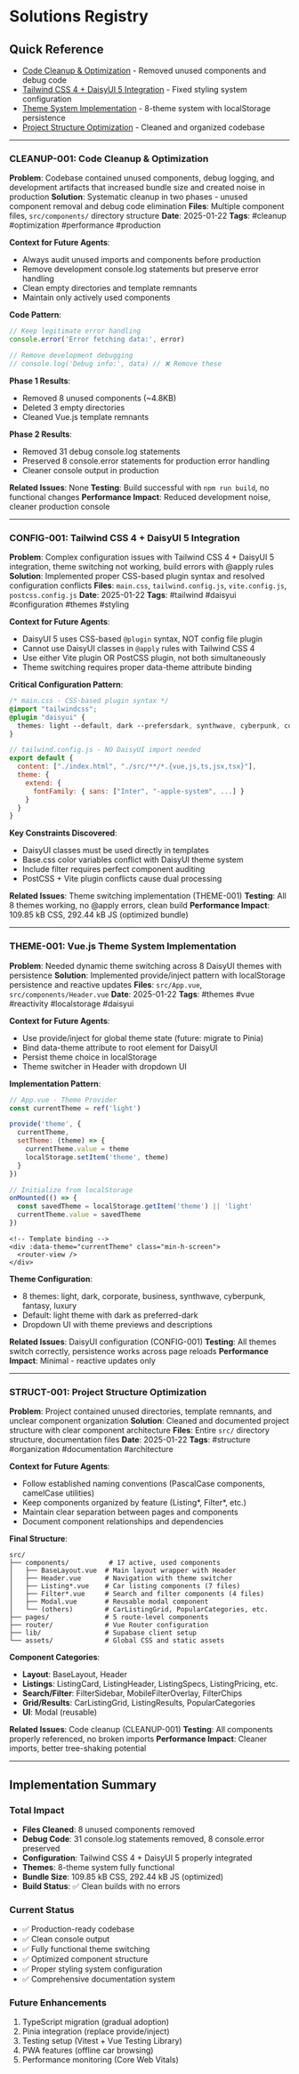 # Solutions Registry

## Quick Reference
- [Code Cleanup & Optimization](#cleanup-001) - Removed unused components and debug code
- [Tailwind CSS 4 + DaisyUI 5 Integration](#config-001) - Fixed styling system configuration
- [Theme System Implementation](#theme-001) - 8-theme system with localStorage persistence
- [Project Structure Optimization](#struct-001) - Cleaned and organized codebase

---

### CLEANUP-001: Code Cleanup & Optimization

**Problem**: Codebase contained unused components, debug logging, and development artifacts that increased bundle size and created noise in production
**Solution**: Systematic cleanup in two phases - unused component removal and debug code elimination
**Files**: Multiple component files, `src/components/` directory structure
**Date**: 2025-01-22
**Tags**: #cleanup #optimization #performance #production

**Context for Future Agents**:
- Always audit unused imports and components before production
- Remove development console.log statements but preserve error handling
- Clean empty directories and template remnants
- Maintain only actively used components

**Code Pattern**:
```javascript
// Keep legitimate error handling
console.error('Error fetching data:', error)

// Remove development debugging
// console.log('Debug info:', data) // ❌ Remove these
```

**Phase 1 Results**:
- Removed 8 unused components (~4.8KB)
- Deleted 3 empty directories
- Cleaned Vue.js template remnants

**Phase 2 Results**:
- Removed 31 debug console.log statements
- Preserved 8 console.error statements for production error handling
- Cleaner console output in production

**Related Issues**: None
**Testing**: Build successful with `npm run build`, no functional changes
**Performance Impact**: Reduced development noise, cleaner production console

---

### CONFIG-001: Tailwind CSS 4 + DaisyUI 5 Integration

**Problem**: Complex configuration issues with Tailwind CSS 4 + DaisyUI 5 integration, theme switching not working, build errors with @apply rules
**Solution**: Implemented proper CSS-based plugin syntax and resolved configuration conflicts
**Files**: `main.css`, `tailwind.config.js`, `vite.config.js`, `postcss.config.js`
**Date**: 2025-01-22
**Tags**: #tailwind #daisyui #configuration #themes #styling

**Context for Future Agents**:
- DaisyUI 5 uses CSS-based `@plugin` syntax, NOT config file plugin
- Cannot use DaisyUI classes in `@apply` rules with Tailwind CSS 4
- Use either Vite plugin OR PostCSS plugin, not both simultaneously
- Theme switching requires proper data-theme attribute binding

**Critical Configuration Pattern**:
```css
/* main.css - CSS-based plugin syntax */
@import "tailwindcss";
@plugin "daisyui" {
  themes: light --default, dark --prefersdark, synthwave, cyberpunk, corporate, business, fantasy, luxury;
}
```

```javascript
// tailwind.config.js - NO DaisyUI import needed
export default {
  content: ["./index.html", "./src/**/*.{vue,js,ts,jsx,tsx}"],
  theme: {
    extend: {
      fontFamily: { sans: ["Inter", "-apple-system", ...] }
    }
  }
}
```

**Key Constraints Discovered**:
- DaisyUI classes must be used directly in templates
- Base.css color variables conflict with DaisyUI theme system  
- Include filter requires perfect component auditing
- PostCSS + Vite plugin conflicts cause dual processing

**Related Issues**: Theme switching implementation (THEME-001)
**Testing**: All 8 themes working, no @apply errors, clean build
**Performance Impact**: 109.85 kB CSS, 292.44 kB JS (optimized bundle)

---

### THEME-001: Vue.js Theme System Implementation

**Problem**: Needed dynamic theme switching across 8 DaisyUI themes with persistence
**Solution**: Implemented provide/inject pattern with localStorage persistence and reactive updates
**Files**: `src/App.vue`, `src/components/Header.vue`
**Date**: 2025-01-22
**Tags**: #themes #vue #reactivity #localstorage #daisyui

**Context for Future Agents**:
- Use provide/inject for global theme state (future: migrate to Pinia)
- Bind data-theme attribute to root element for DaisyUI
- Persist theme choice in localStorage
- Theme switcher in Header with dropdown UI

**Implementation Pattern**:
```javascript
// App.vue - Theme Provider
const currentTheme = ref('light')

provide('theme', {
  currentTheme,
  setTheme: (theme) => {
    currentTheme.value = theme
    localStorage.setItem('theme', theme)
  }
})

// Initialize from localStorage
onMounted(() => {
  const savedTheme = localStorage.getItem('theme') || 'light'
  currentTheme.value = savedTheme
})
```

```vue
<!-- Template binding -->
<div :data-theme="currentTheme" class="min-h-screen">
  <router-view />
</div>
```

**Theme Configuration**:
- 8 themes: light, dark, corporate, business, synthwave, cyberpunk, fantasy, luxury
- Default: light theme with dark as preferred-dark
- Dropdown UI with theme previews and descriptions

**Related Issues**: DaisyUI configuration (CONFIG-001)
**Testing**: All themes switch correctly, persistence works across page reloads
**Performance Impact**: Minimal - reactive updates only

---

### STRUCT-001: Project Structure Optimization

**Problem**: Project contained unused directories, template remnants, and unclear component organization
**Solution**: Cleaned and documented project structure with clear component architecture
**Files**: Entire `src/` directory structure, documentation files
**Date**: 2025-01-22
**Tags**: #structure #organization #documentation #architecture

**Context for Future Agents**:
- Follow established naming conventions (PascalCase components, camelCase utilities)
- Keep components organized by feature (Listing*, Filter*, etc.)
- Maintain clear separation between pages and components
- Document component relationships and dependencies

**Final Structure**:
```
src/
├── components/          # 17 active, used components
│   ├── BaseLayout.vue  # Main layout wrapper with Header
│   ├── Header.vue      # Navigation with theme switcher
│   ├── Listing*.vue    # Car listing components (7 files)
│   ├── Filter*.vue     # Search and filter components (4 files)
│   ├── Modal.vue       # Reusable modal component
│   └── (others)        # CarListingGrid, PopularCategories, etc.
├── pages/              # 5 route-level components
├── router/             # Vue Router configuration
├── lib/                # Supabase client setup
└── assets/             # Global CSS and static assets
```

**Component Categories**:
- **Layout**: BaseLayout, Header
- **Listings**: ListingCard, ListingHeader, ListingSpecs, ListingPricing, etc.
- **Search/Filter**: FilterSidebar, MobileFilterOverlay, FilterChips
- **Grid/Results**: CarListingGrid, ListingResults, PopularCategories
- **UI**: Modal (reusable)

**Related Issues**: Code cleanup (CLEANUP-001)
**Testing**: All components properly referenced, no broken imports
**Performance Impact**: Cleaner imports, better tree-shaking potential

---

## Implementation Summary

### Total Impact
- **Files Cleaned**: 8 unused components removed
- **Debug Code**: 31 console.log statements removed, 8 console.error preserved
- **Configuration**: Tailwind CSS 4 + DaisyUI 5 properly integrated
- **Themes**: 8-theme system fully functional
- **Bundle Size**: 109.85 kB CSS, 292.44 kB JS (optimized)
- **Build Status**: ✅ Clean builds with no errors

### Current Status
- ✅ Production-ready codebase
- ✅ Clean console output
- ✅ Fully functional theme switching
- ✅ Optimized component structure
- ✅ Proper styling system configuration
- ✅ Comprehensive documentation system

### Future Enhancements
1. TypeScript migration (gradual adoption)
2. Pinia integration (replace provide/inject)
3. Testing setup (Vitest + Vue Testing Library)
4. PWA features (offline car browsing)
5. Performance monitoring (Core Web Vitals) 